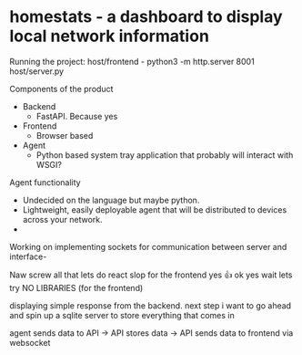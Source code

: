 # homestats - a dashboard to display local network information

Running the project:
    host/frontend - python3 -m http.server 8001
    host/server.py

Components of the product
- Backend
	- FastAPI. Because yes
- Frontend
	- Browser based
- Agent
	- Python based system tray application that probably will interact with WSGI?

 Agent functionality
- Undecided on the language but maybe python.
- Lightweight, easily deployable agent that will be distributed to devices across your network.
- 


Working on implementing sockets for communication between server and interface-

Naw screw all that lets do react slop for the frontend yes 👍
ok yes wait lets try NO LIBRARIES (for the frontend)

displaying simple response from the backend. next step i want to go ahead and spin up a sqlite server to store everything that comes in

agent sends data to API -> API stores data -> API sends data to frontend via websocket
